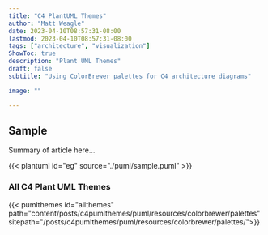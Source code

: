 ```yaml
---
title: "C4 PlantUML Themes"
author: "Matt Weagle"
date: 2023-04-10T08:57:31-08:00
lastmod: 2023-04-10T08:57:31-08:00
tags: ["architecture", "visualization"]
ShowToc: true
description: "Plant UML Themes"
draft: false
subtitle: "Using ColorBrewer palettes for C4 architecture diagrams"

image: ""

---
```


## Sample

Summary of article here...

{{< plantuml id="eg" source="./puml/sample.puml" >}}

<!--[![my image](./puml/resources/colorbrewer/palettes/div-BrBG-9.png)](./puml/resources/colorbrewer/palettes/div-BrBG-9.puml)-->

### All C4 Plant UML Themes

{{< pumlthemes id="allthemes"
  path="content/posts/c4pumlthemes/puml/resources/colorbrewer/palettes"
  sitepath="/posts/c4pumlthemes/puml/resources/colorbrewer/palettes/">}}

